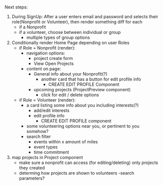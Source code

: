Next steps:

1. During SignUp: After a user enters email and password and selects their role(Nonprofit or Volunteer), then render something diff for each
    - if a Nonprofit
    - if a volunteer, choose between individual or group
        - multiple types of group options
2. Conditionally render Home Page depending on user Roles
    - if Role = Nonprofit (render):
        - navigation options:
            - project create form
            - View Open Projects
        - content on page:
            - General info about your Nonprofit(?)
                - another card that has a button for edit profile info
                    - CREATE EDIT PROFILE Component
            - upcoming projects (ProjectPreview component)
                - click for edit / delete options
    - if Role = Volunteer (render):
        - a card listing some info about you including interests(?)
            - add/edit interests
            - edit profile info
                - CREATE EDIT PROFILE component
        - some volunteering options near you, or pertinent to you somehow?
        - search filter
            - events within x amount of miles
            - event types
            - time commitment
3. map projects in Project component
    - make sure a nonprofit can access (for editing/deleting) only projects they created
    - determing how projects are shown to volunteers
        -search parameters?
    
